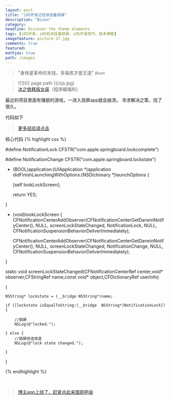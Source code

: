 ```yaml
---
layout: post
title: "iOS开发之检测设备锁屏"
description: "Bison"
category: 
headline: Discover the theme elements
tags: [iOS开发，iOS检测设备锁屏，iOS开发技巧，技术博客]
imagefeature: picture-37.jpg
comments: true
featured: 
mathjax: true
path: /images
---
```


>&quot;身体是革命的本钱，多锻炼才是王道&quot;
><small><cite title="Plato">Bison</cite></small>

>![1]({{ page.path }}/zjs.jpg)<br>
>[冰之依韩版女装](http://allluckly.taobao.com/)（程序媛福利）

最近的项目里面有镶嵌的游戏，一进入锁屏app就会崩溃。
寻求解决之策，找了很久。

代码如下<br>

 > [更多经验请点击](http://www.allluckly.cn/) 

核心代码
{% highlight css %}


#define NotificationLock CFSTR("com.apple.springboard.lockcomplete")

#define NotificationChange CFSTR("com.apple.springboard.lockstate")

- (BOOL)application:(UIApplication *)application didFinishLaunchingWithOptions:(NSDictionary *)launchOptions {

    
    [self lookLockScreen];

    return YES;
    
}

- (void)lookLockScreen
{
    CFNotificationCenterAddObserver(CFNotificationCenterGetDarwinNotifyCenter(), NULL, screenLockStateChanged, NotificationLock, NULL, CFNotificationSuspensionBehaviorDeliverImmediately);

    CFNotificationCenterAddObserver(CFNotificationCenterGetDarwinNotifyCenter(), NULL, screenLockStateChanged, NotificationChange, NULL, CFNotificationSuspensionBehaviorDeliverImmediately);


}

static void screenLockStateChanged(CFNotificationCenterRef center,void* observer,CFStringRef name,const void* object,CFDictionaryRef userInfo)

{

    NSString* lockstate = (__bridge NSString*)name;

    if ([lockstate isEqualToString:(__bridge  NSString*)NotificationLock]) {

        //锁屏
        NSLog(@"locked.");

    } else {
        //锁屏状态改变
        NSLog(@"lock state changed.");

    }

}

{% endhighlight %}

<br>

> [博主app上线了，赶紧点此来围观吧😄](https://itunes.apple.com/us/app/it-blog-zi-xueios-kai-fa-jin/id1067787090?l=zh&ls=1&mt=8)<br>


